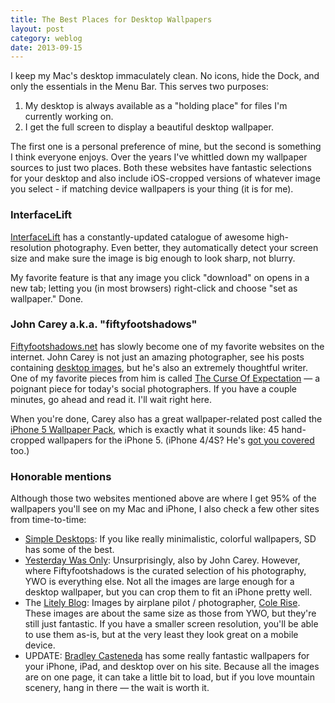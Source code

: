 ```yaml
---
title: The Best Places for Desktop Wallpapers
layout: post
category: weblog
date: 2013-09-15
---
```

I keep my Mac's desktop immaculately clean. No icons, hide the Dock, and only the essentials in the Menu Bar. This serves two purposes:

1. My desktop is always available as a "holding place" for files I'm currently working on.
2. I get the full screen to display a beautiful desktop wallpaper.

The first one is a personal preference of mine, but the second is something I think everyone enjoys. Over the years I've whittled down my wallpaper sources to just two places. Both these websites have fantastic selections for your desktop and also include iOS-cropped versions of whatever image you select - if matching device wallpapers is your thing (it is for me).

### InterfaceLift
[InterfaceLift](http://interfacelift.com/wallpaper/downloads/date/any/) has a constantly-updated catalogue of awesome high-resolution photography. Even better, they automatically detect your screen size and make sure the image is big enough to look sharp, not blurry.

My favorite feature is that any image you click "download" on opens in a new tab; letting you (in most browsers) right-click and choose "set as wallpaper." Done.

### John Carey a.k.a. "fiftyfootshadows"
[Fiftyfootshadows.net](http://fiftyfootshadows.net) has slowly become one of my favorite websites on the internet. John Carey is not just an amazing photographer, see his posts containing [desktop images](http://fiftyfootshadows.net/category/desktops/), but he's also an extremely thoughtful writer. One of my favorite pieces from him is called [The Curse Of Expectation](http://fiftyfootshadows.net/2013/07/15/the-curse-of-expectation/) &mdash; a poignant piece for today's social photographers. If you have a couple minutes, go ahead and read it. I'll wait right here.

When you're done, Carey also has a great wallpaper-related post called the [iPhone 5 Wallpaper Pack](http://fiftyfootshadows.net/2012/09/27/iphone-5-wallpaper-pack/), which is exactly what it sounds like: 45 hand-cropped wallpapers for the iPhone 5. (iPhone 4/4S? He's [got you covered](http://fiftyfootshadows.net/2010/08/03/iphone4-retina-wallpaper/) too.)

### Honorable mentions
Although those two websites mentioned above are where I get 95% of the wallpapers you'll see on my Mac and iPhone, I also check a few other sites from time-to-time:

- [Simple Desktops](http://simpledesktops.com): If you like really minimalistic, colorful wallpapers, SD has some of the best.
- [Yesterday Was Only](http://yesterdaywasonly.net): Unsurprisingly, also by John Carey. However, where Fiftyfootshadows is the curated selection of his photography, YWO is everything else. Not all the images are large enough for a desktop wallpaper, but you can crop them to fit an iPhone pretty well.
- The [Litely Blog](http://blog.lite.ly): Images by airplane pilot / photographer, [Cole Rise](http://colerise.com). These images are about the same size as those from YWO, but they're still just fantastic. If you have a smaller screen resolution, you'll be able to use them as-is, but at the very least they look great on a mobile device.
- UPDATE: [Bradley Casteneda](http://www.twentyfivethree.com/wallpapers/) has some really fantastic wallpapers for your iPhone, iPad, and desktop over on his site. Because all the images are on one page, it can take a little bit to load, but if you love mountain scenery, hang in there &mdash; the wait is worth it.

